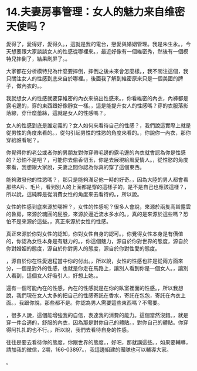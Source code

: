 # 14.夫妻房事管理：女人的魅力来自维密天使吗？

愛得了，愛得好，愛得久。，這就是我的電台，戀愛與婚姻管理。我是朱生永。，今天想要跟大家談談女人的性感從哪裡來。，最近好像有一個維密秀，然後有一個模特兒摔倒了，結果刷屏了。。

大家都在分析模特兒為什麼要摔倒，摔倒之後未來會怎麼樣。，我不關注這個，我只關注女人的性感到底來自於哪裡。，後面我了解到維密原來只是一個美國的牌子，做內衣的。。

我就想女人的性感就要穿維密的內衣來搞出性感來。，你看維密的內衣，內褲都是露毛邊的，穿的東西跟好像靜女一樣。，這是能提升女人的性感嗎？穿的衣服落影落線，穿什麼蕾絲，這就是女人的性感嗎？。

女人的性感到底是誰定義的？女人如何來看待自己的性感？，我們說這實際上就是從男性的角度來看的。，從勾引起男性的性慾的角度來看的。，你說你一內衣，那你穿給誰看呢？。

你覺得你的老公或者你的男朋友對你穿帶毛邊的露毛邊的內衣就會認為你是性感的？恐怕不是吧？，可能你去偷香切玉，你是去展現給風愛情人。，從性慾的角度來看，我想跟大家說，夫妻之間你認為你真的穿了這個東西。

能夠激發他的性慾嗎？，那只是能夠滿足他一時的好奇。，因為大陸的男人都會看那些A片、毛片，看到別人的上面都是穿的這樣子的，是不是自己也應該這樣？，所以說，這純粹是從消費女性的角度來去看待的。，所以說。

女性的性感到底來源於哪裡？，女性的性感呢？很多人會說，來源於兩隻高聳露雲的魯房，來源於魂圓的屁股，來源於逼近流水多水的。，真的是來源於這些嗎？恐怕不是來源於這些。，真正來源於女性的性感。

真正來源於你對女性的認知，你對女性自身的認可。，你覺得女性本身是有價值的，你認為女性本身是有魅力的。，你這個魅力，源自於你對世界的態度，源自於你對婚姻的態度，源自於你對男人的態度，源自於你對性愛的態度。

，源自於你在性愛過程當中你的付出。，所以說，女性的性感也許是從兩方面來分，一個是對外的性感，也就是你走在馬路上，讓別人看到你是一個女人。，讓別人看到，這個女人好吸引人，好想上她。。

還有一個可能內在的性感，內在的性感就是在你的臥室裡面的性感。，所以我想說，我們現在女人太多的把自己的性感寄託在香水，寄託在包包，寄託在內衣上面。，我跟你說，那些都不是。你認為男人需要這些東西嗎？不需要。

，很多人說，這個能增強我的自信，表達我的消費的能力。這個當然沒錯。，就是穿一件合適的，舒服的內衣，因為那是對你自己的體貼。，對你自己的體貼。你穿得阿扎扎的也不行。，所以說，我們去看待自身的性感。

往往是要去看待你的態度，你跟世界的態度。，好吧，那就講這些。，如果要輔導，請加我的微信，2期，166-03897。，我這邊組建的團隊也可以輔導大家。

。